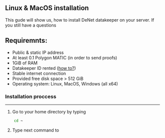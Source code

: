 <!--

    Hello, this is step by step instruction on how to start your first DeNet Datakeeper node with Linux, and start earning money, providing your free disk space.
    First of all you should have Datakeeper ID created, watch how to do it in our last video, link will be down below.

    So, let's get started !
--> 
Linux & MacOS installation 
------------------
This gude will show us, how to install DeNet datakeeper on your server. If you still have a questions 

## Requiremnts:
- Public & static IP address
- At least 0.1 Polygon MATIC (in order to send proofs)
- 1GiB of RAM
- Datakeeper ID rented ([how to?](./doc/getting_id.md))
- Stable internet connection
- Provided free disk space > 512 GiB
- Operating system: Linux, MacOS, Windows (all x64)

### Installation proccess
------------------
<!--
    First, we should have node installed, so run this command. All commands will be also attached below.
--> 

1. Go to your home directory by typing
``` bash
    cd ~
```

2. Type next command to 

